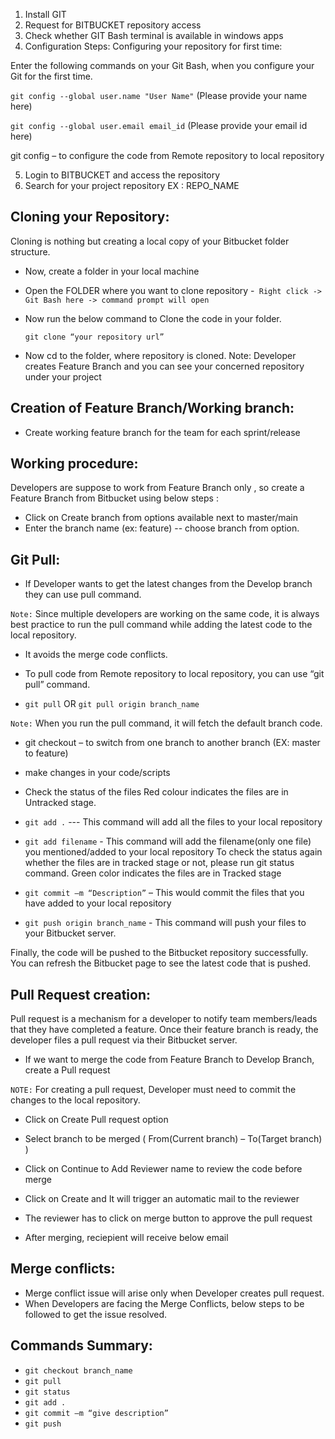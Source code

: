 
1.	Install GIT
2.	Request for BITBUCKET repository access
3.	Check whether GIT Bash terminal is available in windows apps
4.	Configuration Steps:
Configuring your repository for first time: 

Enter the following commands on your Git Bash, when you configure your Git for the first time.

`git config --global user.name "User Name"` (Please provide your name here)

`git config --global user.email email_id` (Please provide your email id here)  

 git config – to configure the code from Remote repository to local repository

5.  Login to BITBUCKET and access the repository
6.	Search for your project repository  EX : REPO_NAME
 
## Cloning your Repository:

Cloning is nothing but creating a local copy of your Bitbucket folder structure. 
* Now, create a folder in your local machine
* Open the FOLDER where you want to clone repository -` Right click -> Git Bash here -> command prompt will open`
* Now run the below command to Clone the code in your folder.
    
    `git clone “your repository url” `

* Now cd to the folder, where repository is cloned.
Note: Developer creates Feature Branch and you can see your concerned repository under your project

## Creation of Feature Branch/Working branch:
* Create working feature branch for the team for each sprint/release

## Working procedure:

Developers are suppose to work from Feature Branch only , so create a Feature Branch from Bitbucket using below steps :

* Click on Create branch from options available next to master/main 
* Enter the branch name (ex: feature) -- choose branch from option.

## Git Pull:
* If Developer wants to get the latest changes from the Develop branch they can use pull command. 

`Note:` Since multiple developers are working on the same code, it is always best practice to run the pull command while adding the latest code to the local repository. 
* It avoids the merge code conflicts.
* To pull code from Remote repository to local repository, you can use “git pull” command. 

* `git pull` OR `git pull origin branch_name` 

`Note:` When you run the pull command, it will fetch the default branch code.

* git checkout – to switch from one branch to another branch (EX: master to feature)
 
* make changes in your code/scripts

* Check the status of the files
    Red colour indicates the files are in Untracked stage.

* `git add .` --- This command will add all the files to your local repository

* `git add filename` - This command will add the filename(only one file) you mentioned/added to your local repository
To check the status again whether the files are in tracked stage or not, please run git status command.
Green color indicates the files are in Tracked stage

* `git commit –m “Description”` – This would commit the files that you have added to your local repository

* `git push origin branch_name`   - This command will push your files to your Bitbucket server.

Finally, the code will be pushed to the Bitbucket repository successfully. You can refresh the Bitbucket page to see the latest code that is pushed.

## Pull Request creation:

Pull request is a mechanism for a developer to notify team members/leads that they have completed a feature. Once their feature branch is ready, the developer files a pull request via their Bitbucket server.
* If we want to merge the code from Feature Branch to Develop Branch, create a Pull request

`NOTE:` For creating a pull request, Developer must need to commit the changes to the local repository.

* Click on Create Pull request option 

* Select branch to be merged ( From(Current branch) – To(Target branch) )
 
* Click on Continue to Add Reviewer name to review the code before merge 
 
* Click on Create and It will trigger an automatic mail to  the reviewer
 
* The reviewer has to click on merge button to approve the pull request

* After merging, reciepient will receive below email


## Merge conflicts:

* Merge conflict issue will arise only when Developer creates pull request.
* When Developers are facing the Merge Conflicts, below steps to be followed to get the issue resolved.

## Commands Summary:
* `git checkout branch_name`
* `git pull`
* `git status`
* `git add .`
* `git commit –m “give description”`
* `git push`
